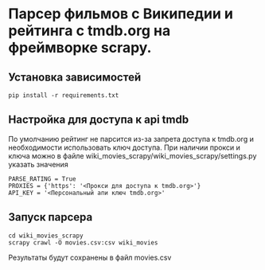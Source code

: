 # Парсер фильмов с Википедии и рейтинга с tmdb.org на фреймворке scrapy.

## Установка зависимостей
`pip install -r requirements.txt`
## Настройка для доступа к api tmdb
По умолчанию рейтинг не парсится из-за запрета доступа к tmdb.org и необходимости использовать ключ доступа. При наличии прокси и ключа можно в файле wiki_movies_scrapy/wiki_movies_scrapy/settings.py указать значения
```
PARSE_RATING = True
PROXIES = {'https': '<Прокси для доступа к tmdb.org>'}
API_KEY = '<Персональный апи ключ tmdb.org>'
```
## Запуск парсера
```
cd wiki_movies_scrapy
scrapy crawl -O movies.csv:csv wiki_movies
```
Результаты будут сохранены в файл movies.csv